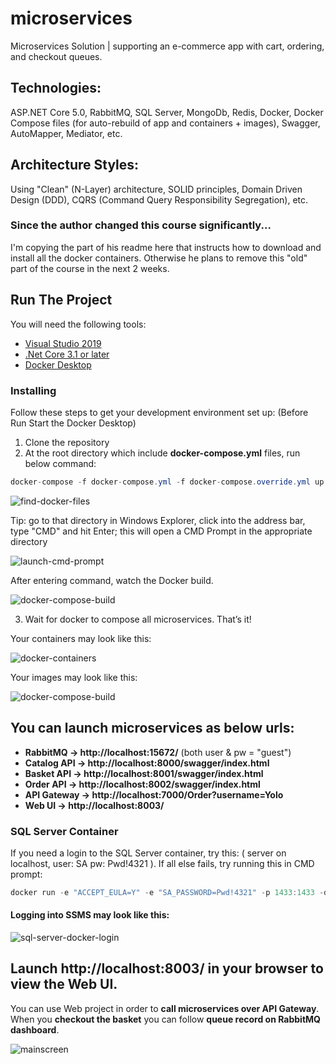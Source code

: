 # microservices
Microservices Solution | supporting an e-commerce app with cart, ordering, and checkout queues.

## Technologies:
ASP.NET Core 5.0, RabbitMQ, SQL Server, MongoDb, Redis, Docker, Docker Compose files (for auto-rebuild of app and containers + images), Swagger, AutoMapper, Mediator, etc.

## Architecture Styles:
Using "Clean" (N-Layer) architecture, SOLID principles, Domain Driven Design (DDD), CQRS (Command Query Responsibility Segregation), etc.

### Since the author changed this course significantly...
I'm copying the part of his readme here that instructs how to download and install all the docker containers. Otherwise he plans to remove this "old" part of the course in the next 2 weeks. 

## Run The Project
You will need the following tools:

* [Visual Studio 2019](https://visualstudio.microsoft.com/downloads/)
* [.Net Core 3.1 or later](https://dotnet.microsoft.com/download/dotnet-core/3.1)
* [Docker Desktop](https://www.docker.com/products/docker-desktop)


### Installing
Follow these steps to get your development environment set up: (Before Run Start the Docker Desktop)
1. Clone the repository
2. At the root directory which include **docker-compose.yml** files, run below command:
```csharp
docker-compose -f docker-compose.yml -f docker-compose.override.yml up --build
```
![find-docker-files](Microservices/src/WebApp/AspnetRunBasics/wwwroot/images/open_containing_folder.png)

Tip: go to that directory in Windows Explorer, click into the address bar, type "CMD" and hit Enter; this will open a CMD Prompt in the appropriate directory

![launch-cmd-prompt](Microservices/src/WebApp/AspnetRunBasics/wwwroot/images/cmd-prompt-docker-files.png)

After entering command, watch the Docker build.

![docker-compose-build](Microservices/src/WebApp/AspnetRunBasics/wwwroot/images/docker-composer-build.png)


3. Wait for docker to compose all microservices. That’s it!

Your containers may look like this: 

![docker-containers](Microservices/src/WebApp/AspnetRunBasics/wwwroot/images/docker-containers.png)

Your images may look like this: 

![docker-compose-build](Microservices/src/WebApp/AspnetRunBasics/wwwroot/images/docker-images.png)


## You can **launch microservices** as below urls:
* **RabbitMQ -> http://localhost:15672/** (both user & pw = "guest")
* **Catalog API -> http://localhost:8000/swagger/index.html**
* **Basket API -> http://localhost:8001/swagger/index.html**
* **Order API -> http://localhost:8002/swagger/index.html**
* **API Gateway -> http://localhost:7000/Order?username=Yolo**
* **Web UI -> http://localhost:8003/**

### SQL Server Container
If you need a login to the SQL Server container, try this: ( server on localhost, user: SA pw: Pwd!4321 ).
If all else fails, try running this in CMD prompt: 
```csharp
docker run -e "ACCEPT_EULA=Y" -e "SA_PASSWORD=Pwd!4321" -p 1433:1433 -d mcr.microsoft.com/mssql/server
```
#### Logging into SSMS may look like this: 

![sql-server-docker-login](Microservices/src/WebApp/AspnetRunBasics/wwwroot/images/sql-server-docker-login.png)


## Launch http://localhost:8003/ in your browser to view the Web UI. 
You can use Web project in order to **call microservices over API Gateway**. When you **checkout the basket** you can follow **queue record on RabbitMQ dashboard**.

![mainscreen](Microservices/src/WebApp/AspnetRunBasics/wwwroot/images/frontend.png)

